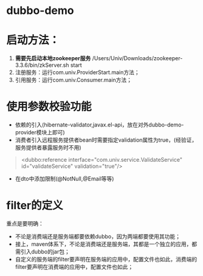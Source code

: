 # dubbo-demo

# 启动方法：
1. **需要先启动本地zookeeper服务**
  /Users/Univ/Downloads/zookeeper-3.3.6/bin/zkServer.sh start
2. 注册服务：运行com.univ.ProviderStart.main方法；
3. 引用服务：运行com.univ.Consumer.main方法；


# 使用参数校验功能
* 依赖的引入(hibernate-validator,javax.el-api，放在对外dubbo-demo-provider模块上即可)
* 消费者引入远程服务提供者bean时需要指定validation属性为true，(经验证，服务提供者暴露服务时不用)
> <dubbo:reference interface="com.univ.service.ValidateService" id="validateService" validation="true"/>
* 在dto中添加限制(@NotNull,@Email等等)
        
# filter的定义
重点是要明确：
* 不论是消费端还是服务端都要依赖dubbo，因为两端都要使用其功能；
* 接上，maven体系下，不论是消费端还是服务端，其都是一个独立的应用，都需引入dubbo的jar包；
* 自定义的服务端的filter要声明在服务端的应用中，配置文件也如此，消费端的filter要声明在消费端的应用中，配置文件也如此；
